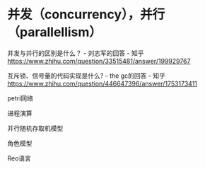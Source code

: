 # 并发（concurrency），并行（parallellism）


并发与并行的区别是什么？ \- 刘志军的回答 \- 知乎 https://www.zhihu.com/question/33515481/answer/199929767





互斥锁、信号量的代码实现是什么? - the gc的回答 - 知乎
https://www.zhihu.com/question/446647396/answer/1753173411







petri网络


进程演算


并行随机存取机模型

角色模型

Reo语言













































